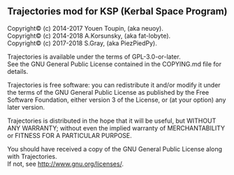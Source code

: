 Trajectories mod for KSP (Kerbal Space Program)
-----------------------------------------------

Copyright© (c) 2014-2017 Youen Toupin, (aka neuoy).  
Copyright© (c) 2014-2018 A.Korsunsky, (aka fat-lobyte).  
Copyright© (c) 2017-2018 S.Gray, (aka PiezPiedPy).

Trajectories is available under the terms of GPL-3.0-or-later.  
See the GNU General Public License contained in the COPYING.md file
for details.

Trajectories is free software: you can redistribute it and/or modify
it under the terms of the GNU General Public License as published by
the Free Software Foundation, either version 3 of the License, or
(at your option) any later version.

Trajectories is distributed in the hope that it will be useful,
but WITHOUT ANY WARRANTY; without even the implied warranty of
MERCHANTABILITY or FITNESS FOR A PARTICULAR PURPOSE.

You should have received a copy of the GNU General Public License
along with Trajectories.  
If not, see <http://www.gnu.org/licenses/>.
